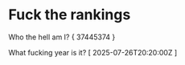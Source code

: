 # Fuck the rankings

Who the hell am I?
{ 37445374 }

What fucking year is it?
[ 2025-07-26T20:20:00Z ]
